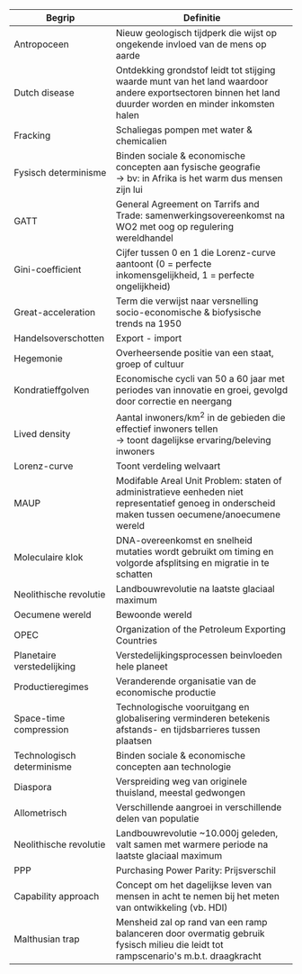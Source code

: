 | Begrip                     | Definitie                                                                                                                                                |
| -------------------------- | -------------------------------------------------------------------------------------------------------------------------------------------------------- |
| Antropoceen                | Nieuw geologisch tijdperk die wijst op ongekende invloed van de mens op aarde                                                                            |
| Dutch disease              | Ontdekking grondstof leidt tot stijging waarde munt van het land waardoor andere exportsectoren binnen het land duurder worden en minder inkomsten halen |
| Fracking                   | Schaliegas pompen met water & chemicalien                                                                                                                |
| Fysisch determinisme       | Binden sociale & economische concepten aan fysische geografie<br>	-> bv: in Afrika is het warm dus mensen zijn lui                                       |
| GATT                       | General Agreement on Tarrifs and Trade: samenwerkingsovereenkomst na WO2 met oog op regulering wereldhandel                                              |
| Gini-coefficient           | Cijfer tussen 0 en 1 die Lorenz-curve aantoont (0 = perfecte inkomensgelijkheid, 1 = perfecte ongelijkheid)                                              |
| Great-acceleration         | Term die verwijst naar versnelling socio-economische & biofysische trends na 1950                                                                        |
| Handelsoverschotten        | Export - import                                                                                                                                          |
| Hegemonie                  | Overheersende positie van een staat, groep of cultuur                                                                                                    |
| Kondratieffgolven          | Economische cycli van 50 a 60 jaar met periodes van innovatie en groei, gevolgd door correctie en neergang                                               |
| Lived density              | Aantal inwoners/km<sup>2</sup> in de gebieden die effectief inwoners tellen<br>-> toont dagelijkse ervaring/beleving inwoners                            |
| Lorenz-curve               | Toont verdeling welvaart                                                                                                                                 |
| MAUP                       | Modifable Areal Unit Problem: staten of administratieve eenheden niet representatief genoeg in onderscheid maken tussen oecumene/anoecumene wereld       |
| Moleculaire klok           | DNA-overeenkomst en snelheid mutaties wordt gebruikt om timing en volgorde afsplitsing en migratie in te schatten                                        |
| Neolithische revolutie     | Landbouwrevolutie na laatste glaciaal maximum                                                                                                            |
| Oecumene wereld            | Bewoonde wereld                                                                                                                                          |
| OPEC                       | Organization of the Petroleum Exporting Countries                                                                                                        |
| Planetaire verstedelijking | Verstedelijkingsprocessen beinvloeden hele planeet                                                                                                       |
| Productieregimes           | Veranderende organisatie van de economische productie                                                                                                    |
| Space-time compression     | Technologische vooruitgang en globalisering verminderen betekenis afstands- en tijdsbarrieres tussen plaatsen                                            |
| Technologisch determinisme | Binden sociale & economische concepten aan technologie                                                                                                   |
| Diaspora                   | Verspreiding weg van originele thuisland, meestal gedwongen                                                                                              |
| Allometrisch               | Verschillende aangroei in verschillende delen van populatie                                                                                              |
| Neolithische revolutie     | Landbouwrevolutie ~10.000j geleden, valt samen met warmere periode na laatste glaciaal maximum                                                           |
| PPP                        | Purchasing Power Parity: Prijsverschil                                                                                                                   |
| Capability approach        | Concept om het dagelijkse leven van mensen in acht te nemen bij het meten van ontwikkeling (vb. HDI)                                                     |
| Malthusian trap            | Mensheid zal op rand van een ramp balanceren door overmatig gebruik fysisch milieu die leidt tot rampscenario's m.b.t. draagkracht                       |
